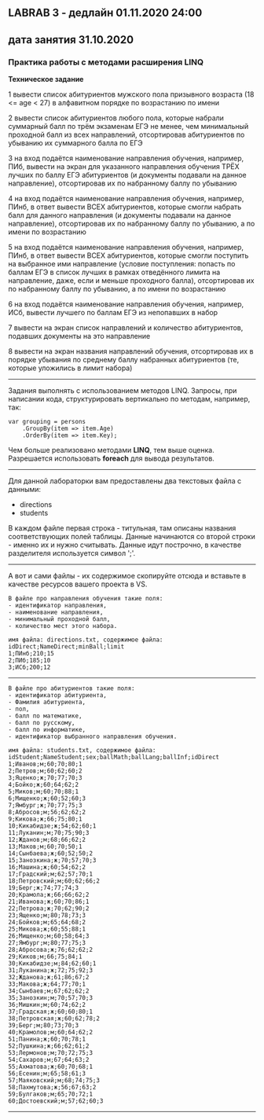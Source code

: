 ## LABRAB 3 - дедлайн 01.11.2020 24:00  
## дата занятия 31.10.2020  
### Практика работы с методами расширения LINQ  
**Техническое задание**  


1 вывести список абитуриентов мужского пола призывного возраста (18 <= age < 27) в алфавитном порядке по возрастанию по имени  

2 вывести список абитуриентов любого пола, которые набрали суммарный балл по трём экзаменам ЕГЭ не менее, чем минимальный проходной балл из всех направлений, отсортировав абитуриентов по убыванию их суммарного балла по ЕГЭ  

3 на вход подаётся наименование направления обучения, например, ПИб, вывести на экран для указанного направления обучения ТРЁХ лучших по баллу ЕГЭ абитуриентов (и документы подавали на данное направление), отсортировав их по набранному баллу по убыванию  

4 на вход подаётся наименование направления обучения, например, ПИнб, в ответ вывести ВСЕХ абитуриентов, которые смогли набрать балл для данного направления (и документы подавали на данное направление), отсортировав их по набранному баллу по убыванию, а по имени по возрастанию  

5 на вход подаётся наименование направления обучения, например, ПИнб, в ответ вывести ВСЕХ абитуриентов, которые смогли поступить на выбранное ими направление (условие поступления: попасть по баллам ЕГЭ в список лучших в рамках отведённого лимита на направление, даже, если и меньше проходного балла), отсортировав их по набранному баллу по убыванию, а по имени по возрастанию  

6 на вход подаётся наименование направления обучения, например, ИСб, вывести лучшего по баллам ЕГЭ из непопавших в набор  

7 вывести на экран список направлений и количество абитуриентов, подавших документы на это направление  

8 вывести на экран названия направлений обучения, отсортировав их в порядке убывания по среднему баллу набранных абитуриентов  (те, которые уложились в лимит набора)  


---  

Задания выполнять с использованием методов LINQ. Запросы, при написании кода, структурировать вертикально по методам, например, так:  
```
var grouping = persons
    .GroupBy(item => item.Age)
    .OrderBy(item => item.Key);
```
Чем больше реализовано методами **LINQ**, тем выше оценка.  
Разрешается использовать **foreach** для вывода результатов.  

---  

Для данной лабораторки вам предоставлены два текстовых файла с данными:  
- directions  
- students  

В каждом файле первая строка - титульная, там описаны названия соответствующих полей таблицы. Данные начинаются со второй строки - именно их и нужно считывать. Данные идут построчно, в качестве разделителя используется символ ';'.  

---  

А вот и сами файлы - их содержимое скопируйте отсюда и вставьте в качестве ресурсов вашего проекта в VS.  
```
В файле про направления обучения такие поля:  
- идентификатор направления,  
- наименование направления,  
- минимальный проходной балл,  
- количество мест этого набора.  
```
```
имя файла: directions.txt, содержимое файла:  
idDirect;NameDirect;minBall;limit
1;ПИнб;210;15
2;ПИб;185;10
3;ИСб;200;12
```

---  

```
В файле про абитуриентов такие поля:  
- идентификатор абитуриента,  
- Фамилия абитуриента,  
- пол,  
- балл по математике,  
- балл по русскому,  
- балл по информатике,  
- идентификатор выбранного направления обучения.  
```
```
имя файла: students.txt, содержимое файла:  
idStudent;NameStudent;sex;ballMath;ballLang;ballInf;idDirect  
1;Иванов;м;60;70;80;1
2;Петров;м;60;62;60;2
3;Яценко;ж;70;77;70;3
4;Бойко;ж;60;64;62;2
5;Миков;м;60;70;88;1
6;Мищенко;ж;60;52;60;3
7;Ямбург;ж;70;77;75;3
8;Абросов;м;56;62;62;2
9;Кикова;ж;66;75;80;1
10;Кикабидзе;ж;54;62;60;1
11;Луканин;м;70;75;90;3
12;Жданов;м;68;66;62;2
13;Маков;м;60;70;50;1
14;Сынбаева;ж;60;52;50;2
15;Занозкина;ж;70;57;70;3
16;Машина;ж;60;54;62;2
17;Градский;м;62;57;70;1
18;Петровский;м;60;62;66;2
19;Берг;ж;74;77;74;3
20;Крамола;ж;66;66;62;2
21;Иванова;ж;60;70;86;1
22;Петрова;ж;70;62;90;2
23;Ященко;м;80;78;73;3
24;Бойков;м;65;64;68;2
25;Микова;ж;60;55;88;1
26;Мищенко;м;60;58;64;3
27;Ямбург;м;80;77;75;3
28;Абросова;ж;76;62;62;2
29;Киков;м;66;75;84;1
30;Кикабидзе;м;84;62;60;1
31;Луканина;ж;72;75;92;3
32;Жданова;ж;61;86;67;2
33;Макова;ж;64;77;70;1
34;Сынбаев;м;67;62;62;2
35;Занозкин;м;70;57;70;3
36;Мишкин;м;60;74;62;2
37;Градская;ж;60;60;80;1
38;Петровская;ж;60;62;78;2
39;Берг;м;80;73;70;3
40;Крамолов;м;60;64;62;2
51;Панина;ж;60;70;78;1
52;Пушкина;ж;66;62;61;2
53;Лермонов;м;70;72;75;3
54;Сахаров;м;67;64;63;2
55;Ахматова;ж;60;70;68;1
56;Есенин;м;65;58;61;3
57;Маяковский;м;68;74;75;3
58;Пахмутова;ж;56;67;63;2
59;Булгаков;м;65;70;72;1
60;Достоевский;м;57;62;60;3
```




---  
